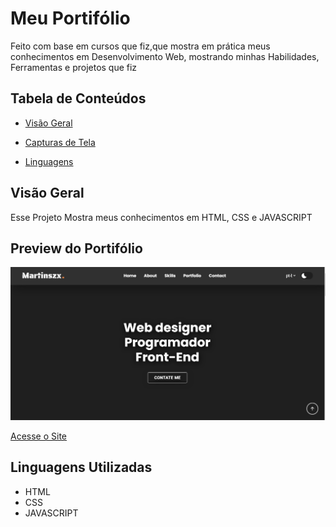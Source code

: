 # Meu Portifólio
Feito com base em cursos que fiz,que mostra em prática meus conhecimentos em Desenvolvimento Web, mostrando minhas Habilidades, Ferramentas e projetos que fiz 

## Tabela de Conteúdos

- [Visão Geral](#visão-geral)
- [Capturas de Tela](#capturas-de-tela)


- [Linguagens](#linguagens-utilizadas)



## Visão Geral

Esse Projeto Mostra meus conhecimentos em HTML, CSS e JAVASCRIPT 


## Preview do Portifólio

![App Screenshot](./assets/images/PrintScreen.png)

 [Acesse o Site ](https://martinszx.github.io/Portifolio/)

## Linguagens Utilizadas

* HTML 
* CSS
* JAVASCRIPT
